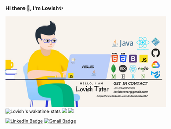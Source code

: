 ### Hi there 👋, I'm Lovish✨
![Banner Lovish](https://github.com/lovishtater/lovishtater/blob/main/LovishTater.png)
![Lovish's wakatime stats](https://github-readme-stats.vercel.app/api?username=lovishtater&show_icons=true&hide=issues&hide_border=true)
<img width="48%" src="http://github-readme-streak-stats.herokuapp.com?user=lovishtater">
<img width="48%" src="https://github-readme-stats.vercel.app/api/top-langs/?username=lovishtater&hide=TeX&layout=compact">

[![Linkedin Badge](https://img.shields.io/badge/-LovishTater-blue?style=flat-square&logo=Linkedin&logoColor=white&link=https://www.linkedin.com/in/lovishtater08)](https://www.linkedin.com/in/lovishtater08)
[![Gmail Badge](https://img.shields.io/badge/-lovishtater@gmail.com-c14438?style=flat-square&logo=Gmail&logoColor=white&link=mailto:lovishtater@gmail.com)](mailto:lovishtater@gmail.com)
